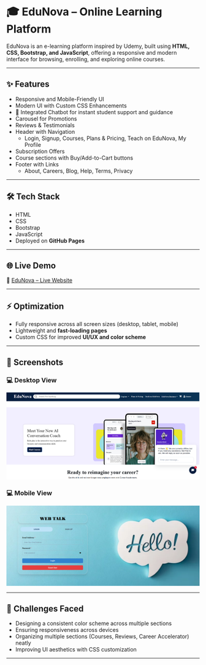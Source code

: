 # 🎓 EduNova – Online Learning Platform

EduNova is an e-learning platform inspired by Udemy, built using **HTML, CSS, Bootstrap, and JavaScript**, offering a responsive and modern interface for browsing, enrolling, and exploring online courses.

---

## ✨ Features

- Responsive and Mobile-Friendly UI
- Modern UI with Custom CSS Enhancements
- 🤖 Integrated Chatbot for instant student support and guidance
- Carousel for Promotions
- Reviews & Testimonials
- Header with Navigation
  - Login, Signup, Courses, Plans & Pricing, Teach on EduNova, My Profile
- Subscription Offers
- Course sections with Buy/Add-to-Cart buttons
- Footer with Links
  - About, Careers, Blog, Help, Terms, Privacy

---

## 🛠 Tech Stack

- HTML  
- CSS  
- Bootstrap  
- JavaScript
- Deployed on **GitHub Pages**

---


## 🌐 Live Demo

🔗 [EduNova – Live Website](https://gaurav152003.github.io/EduNovaa/)

---

## ⚡ Optimization

- Fully responsive across all screen sizes (desktop, tablet, mobile)   
- Lightweight and **fast-loading pages**  
- Custom CSS for improved **UI/UX and color scheme**  

---


## 📸 Screenshots

### 💻 Desktop View  
![image alt](https://github.com/gaurav152003/EduNovaa/blob/master/images/desktop%20view.png)
### 💻 Mobile View  
![image alt](https://github.com/gaurav152003/chatapp/blob/e53cef53f3ab7d9e4eb4497d9edbbcead24b0f7e/Screenshot%202025-05-20%20001823.png)

---

## 🧩 Challenges Faced  

- Designing a consistent color scheme across multiple sections  
- Ensuring responsiveness across devices  
- Organizing multiple sections (Courses, Reviews, Career Accelerator) neatly  
- Improving UI aesthetics with CSS customization  

---
